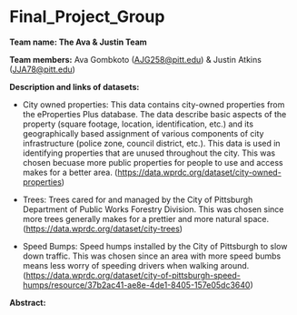 # Final_Project_Group

**Team name: The Ava & Justin Team**

**Team members:** Ava Gombkoto (AJG258@pitt.edu) & Justin Atkins (JJA78@pitt.edu)

**Description and links of datasets:** 

  - City owned properties: This data contains city-owned properties from the eProperties Plus database. The data describe basic aspects of the property (square footage, 
    location, identification, etc.) and its geographically based assignment of various components of city infrastructure (police zone, council district, etc.). This 
    data is used in identifying properties that are unused throughout the city. This was chosen becuase more public properties for people to use and access makes for a 
    better area. (https://data.wprdc.org/dataset/city-owned-properties)
    
  - Trees: Trees cared for and managed by the City of Pittsburgh Department of Public Works Forestry Division. This was chosen since more trees generally makes for a 
    prettier and more natural space. (https://data.wprdc.org/dataset/city-trees)
    
  - Speed Bumps: Speed humps installed by the City of Pittsburgh to slow down traffic. This was chosen since an area with more speed bumbs means less worry of speeding 
    drivers when walking around. (https://data.wprdc.org/dataset/city-of-pittsburgh-speed-humps/resource/37b2ac41-ae8e-4de1-8405-157e05dc3640)

**Abstract:**
